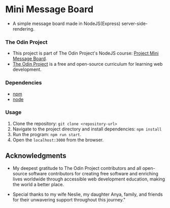 # Mini Message Board

- A simple message board made in NodeJS(Express) server-side-rendering.

### The Odin Project

- This project is part of The Odin Project's NodeJS course: [Project Mini Message Board](https://www.theodinproject.com/lessons/node-path-nodejs-mini-message-board).
- [The Odin Project](https://www.theodinproject.com/) is a free and open-source curriculum for learning web development.

### Dependencies

- [npm](https://docs.npmjs.com/downloading-and-installing-node-js-and-npm)
- [node](https://nodejs.org/en/download/package-manager/)

### Usage

1. Clone the repository: `git clone <repository-url>`
2. Navigate to the project directory and install dependencies: `npm install`
3. Run the program: `npm run start`.
4. Open the `localhost:3000` from the browser.

## Acknowledgments

- My deepest gratitude to The Odin Project contributors and all open-source software contributors for creating free software and enriching lives worldwide through accessible web development education, making the world a better place.

- Special thanks to my wife Neslie, my daughter Anya, family, and friends for their unwavering support throughout this journey."
